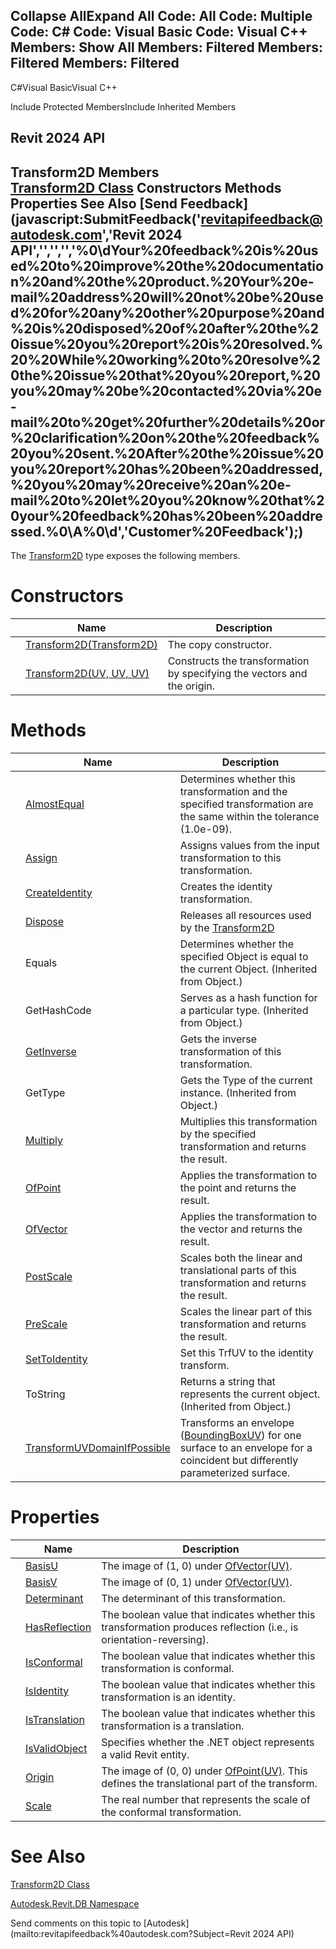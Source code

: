 ﻿

Collapse AllExpand All Code: All Code: Multiple Code: C# Code: Visual Basic Code: Visual C++  Members: Show All Members: Filtered Members: Filtered Members: Filtered   
---  
  
C#Visual BasicVisual C++

Include Protected MembersInclude Inherited Members

Revit 2024 API  
---  
Transform2D Members  
[Transform2D Class](49a13f08-08d7-95b1-d52e-65f90e6d4061.md) Constructors Methods Properties See Also [Send Feedback](javascript:SubmitFeedback\('revitapifeedback@autodesk.com','Revit 2024 API','','','','%0\\dYour%20feedback%20is%20used%20to%20improve%20the%20documentation%20and%20the%20product.%20Your%20e-mail%20address%20will%20not%20be%20used%20for%20any%20other%20purpose%20and%20is%20disposed%20of%20after%20the%20issue%20you%20report%20is%20resolved.%20%20While%20working%20to%20resolve%20the%20issue%20that%20you%20report,%20you%20may%20be%20contacted%20via%20e-mail%20to%20get%20further%20details%20or%20clarification%20on%20the%20feedback%20you%20sent.%20After%20the%20issue%20you%20report%20has%20been%20addressed,%20you%20may%20receive%20an%20e-mail%20to%20let%20you%20know%20that%20your%20feedback%20has%20been%20addressed.%0\\A%0\\d','Customer%20Feedback'\);)  
---  
  
The [Transform2D](49a13f08-08d7-95b1-d52e-65f90e6d4061.md) type exposes the following members.

# Constructors

|  | Name | Description |
| --- | --- | --- |
|  | [Transform2D(Transform2D)](ad1bd942-9cbc-c269-e3d6-ee2ad8bedbaf.md) | The copy constructor. |
|  | [Transform2D(UV, UV, UV)](8d260105-fb1c-b915-eb12-e038f536ee63.md) | Constructs the transformation by specifying the vectors and the origin. |
  
# Methods

|  | Name | Description |
| --- | --- | --- |
|  | [AlmostEqual](149b3851-ba79-c3fa-591e-33496f053962.md) | Determines whether this transformation and the specified transformation are the same within the tolerance (1.0e-09). |
|  | [Assign](5646a58f-270e-aa89-505a-a0f293d76e83.md) | Assigns values from the input transformation to this transformation. |
|  | [CreateIdentity](7035cbd5-61fc-432a-abe9-8ba0200ed4dd.md) | Creates the identity transformation. |
|  | [Dispose](e709cdf9-9203-9272-3c6c-fe5dfa90fbce.md) | Releases all resources used by the [Transform2D](49a13f08-08d7-95b1-d52e-65f90e6d4061.md) |
|  | Equals | Determines whether the specified Object is equal to the current Object. (Inherited from Object.) |
|  | GetHashCode | Serves as a hash function for a particular type.  (Inherited from Object.) |
|  | [GetInverse](511bce10-cd5b-963e-4f4f-86e2b4e7ed73.md) | Gets the inverse transformation of this transformation. |
|  | GetType | Gets the Type of the current instance. (Inherited from Object.) |
|  | [Multiply](52de67bf-77eb-6065-c702-589319f3cae5.md) | Multiplies this transformation by the specified transformation and returns the result. |
|  | [OfPoint](083f5a56-31c6-e8b7-dc22-cf0f4c25608a.md) | Applies the transformation to the point and returns the result. |
|  | [OfVector](72a66105-55d1-3930-8934-2d46d5dd064d.md) | Applies the transformation to the vector and returns the result. |
|  | [PostScale](4bd89ff0-75cf-f499-e88e-9ff5aaff27fd.md) | Scales both the linear and translational parts of this transformation and returns the result. |
|  | [PreScale](c1f6f144-e9a3-0efb-4d1d-2eba05d849f1.md) | Scales the linear part of this transformation and returns the result. |
|  | [SetToIdentity](fbc7f0fe-3e4c-f2f0-ce2c-478a202cd1e2.md) | Set this TrfUV to the identity transform. |
|  | ToString | Returns a string that represents the current object. (Inherited from Object.) |
|  | [TransformUVDomainIfPossible](977e71c5-7a76-a4ee-5232-f826a00f7471.md) | Transforms an envelope ([BoundingBoxUV](e38a0145-4267-0b3f-0718-adb14e34c94e.md)) for one surface to an envelope for a coincident but differently parameterized surface. |
  
# Properties

|  | Name | Description |
| --- | --- | --- |
|  | [BasisU](2641df76-4f81-d1bb-0086-a621dd89ed5b.md) | The image of (1, 0) under [OfVector(UV)](72a66105-55d1-3930-8934-2d46d5dd064d.md). |
|  | [BasisV](a4dcbe9f-812e-af13-09b6-852be713397f.md) | The image of (0, 1) under [OfVector(UV)](72a66105-55d1-3930-8934-2d46d5dd064d.md). |
|  | [Determinant](bfd34778-23af-005d-0c2f-1c6a77bffe10.md) | The determinant of this transformation. |
|  | [HasReflection](9646b8fb-5ab4-8959-1660-4e3624c6d847.md) | The boolean value that indicates whether this transformation produces reflection (i.e., is orientation-reversing). |
|  | [IsConformal](2a9cdce4-7098-7718-5f66-0a5f3f0df768.md) | The boolean value that indicates whether this transformation is conformal. |
|  | [IsIdentity](7c806384-bfde-4460-740d-f968fbdf36cc.md) | The boolean value that indicates whether this transformation is an identity. |
|  | [IsTranslation](5beef120-3918-7a2e-3ec4-d20445899e40.md) | The boolean value that indicates whether this transformation is a translation. |
|  | [IsValidObject](1b6161d1-42da-1365-f796-382f297730da.md) | Specifies whether the .NET object represents a valid Revit entity. |
|  | [Origin](5204635c-1eea-58b4-4b75-4cb8b1e04c33.md) | The image of (0, 0) under [OfPoint(UV)](083f5a56-31c6-e8b7-dc22-cf0f4c25608a.md). This defines the translational part of the transform. |
|  | [Scale](30a3e4d2-d70f-aace-95c1-001884d95e6c.md) | The real number that represents the scale of the conformal transformation. |
  
# See Also

[Transform2D Class](49a13f08-08d7-95b1-d52e-65f90e6d4061.md)

[Autodesk.Revit.DB Namespace](87546ba7-461b-c646-cbb1-2cb8f5bff8b2.md)

Send comments on this topic to [Autodesk](mailto:revitapifeedback%40autodesk.com?Subject=Revit 2024 API)